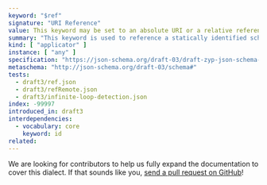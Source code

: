 ```yaml
---
keyword: "$ref"
signature: "URI Reference"
value: This keyword may be set to an absolute URI or a relative reference
summary: "This keyword is used to reference a statically identified schema."
kind: [ "applicator" ]
instance: [ "any" ]
specification: "https://json-schema.org/draft-03/draft-zyp-json-schema-03.pdf#5.28"
metaschema: "http://json-schema.org/draft-03/schema#"
tests:
  - draft3/ref.json
  - draft3/refRemote.json
  - draft3/infinite-loop-detection.json
index: -99997
introduced_in: draft3
interdependencies:
  - vocabulary: core
    keyword: id
related:
---
```


We are looking for contributors to help us fully expand the documentation to
cover this dialect. If that sounds like you, [send a pull
request on GitHub](https://github.com/sourcemeta/learnjsonschema.com/pulls)!
